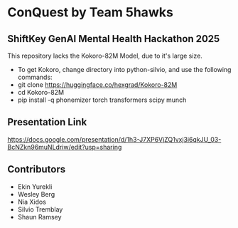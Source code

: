 # ConQuest by Team 5hawks
## ShiftKey GenAI Mental Health Hackathon 2025

This repository lacks the Kokoro-82M Model, due to it's large size.

- To get Kokoro, change directory into python-silvio, and use the following commands:
- git clone https://huggingface.co/hexgrad/Kokoro-82M
- cd Kokoro-82M
- pip install -q phonemizer torch transformers scipy munch

## Presentation Link
https://docs.google.com/presentation/d/1h3-J7XP6VjZQ1vxj3i6qkJU_03-BcNZkn96muNLdriw/edit?usp=sharing

## Contributors
- Ekin Yurekli
- Wesley Berg
- Nia Xidos
- Silvio Tremblay
- Shaun Ramsey
